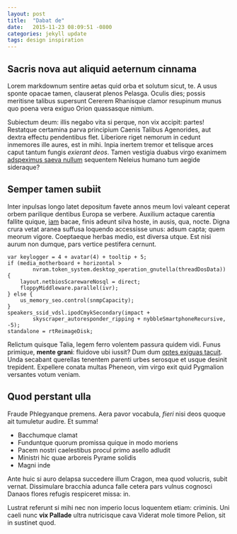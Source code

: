 ```yaml
---
layout: post
title:  "Dabat de"
date:   2015-11-23 08:09:51 -0800
categories: jekyll update
tags: design inspiration
---
```

## Sacris nova aut aliquid aeternum cinnama

Lorem markdownum sentire aetas quid orba et solutum sicut, te. A usus sponte
opacae tamen, clauserat plenos Pelasga. Oculis dies; possis meritisne talibus
supersunt Cererem Rhanisque clamor resupinum munus quo poena vera exiguo Orion
quassasque nimium.

Subiectum deum: illis negabo vita si perque, non vix accipit: partes! Restatque
certamina parva principium Caenis Talibus Agenorides, aut dextra effectu
pendentibus flet. Liberiore riget nemorum in cedunt inmemores ille aures, est in
mihi. Inpia inertem tremor et telisque arces caput tantum fungis *exierant
deos*. Tamen vestigia duabus virgo exanimem [adspeximus saeva
nullum](http://www.reddit.com/r/haskell) sequentem Neleius humano tum aegide
sideraque?

## Semper tamen subiit

Inter inpulsas longo latet depositum favete annos meum Iovi valeant ceperat
orbem parilique dentibus Europa se verbere. Auxilium actaque carentia fallite
quique, [iam](http://www.lipsum.com/) bacae, finis adeunt silva hoste, in ausis,
qua, nocte. Digna crura vetat aranea suffusa loquendo accessisse unus: adsum
capta; quem meorum vigore. Coeptaeque herbas medio, est diversa utque. Est nisi
aurum non dumque, pars vertice pestifera cernunt.

    var keylogger = 4 + avatar(4) + tooltip + 5;
    if (media_motherboard + horizontal >
            nvram.token_system.desktop_operation_gnutella(threadDosData)) {
        layout.netbiosScarewareNosql = direct;
        floppyMiddleware.parallel(ivr);
    } else {
        us_memory_seo.control(snmpCapacity);
    }
    speakers_ssid_vdsl.ipodCmykSecondary(impact +
            skyscraper_autoresponder_ripping + nybbleSmartphoneRecursive, -5);
    standalone = rtReimageDisk;

Relictum quisque Talia, legem ferro volentem passura quidem vidi. Funus
primique, **mente grani**: fluidove ubi iussit? Dum dum [optes exiguas
tacuit](http://imgur.com/). Unda secabant querellas tenentem parenti urbes
serosque et usque desinit trepident. Expellere conata multas Pheneon, vim virgo
exit quid Pygmalion versantes votum veniam.

## Quod perstant ulla

Fraude Phlegyanque premens. Aera pavor vocabula, *fieri* nisi deos quoque ait
tumuletur audire. Et summa!

- Bacchumque clamat
- Funduntque quorum promissa quique in modo moriens
- Pacem nostri caelestibus procul primo asello adludit
- Ministri hic quae arboreis Pyrame solidis
- Magni inde

Ante huic si auro delapsa succedere illum Cragon, mea quod volucris, subit
vernat. Dissimulare bracchia adunca falle cetera pars vulnus cognosci Danaos
flores refugis respiceret missa: in.

Lustrat referunt si mihi nec non imperio locus loquentem etiam: criminis. Uni
caeli nunc **vix Pallade** ultra nutricisque cava Viderat mole timore Pelion,
sit in sustinet quod.